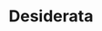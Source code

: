 ---
title: "Desiderata"
url: /ciudad-autonoma-de-buenos-aires/desiderata-avenida-cabildo/
shop: Kleidung
---